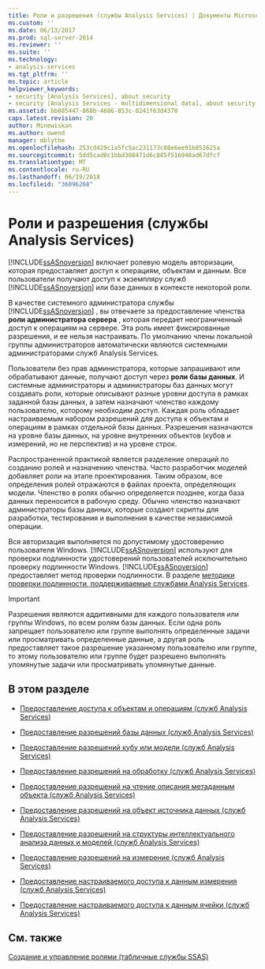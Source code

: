 ```yaml
---
title: Роли и разрешения (службы Analysis Services) | Документы Microsoft
ms.custom: ''
ms.date: 06/13/2017
ms.prod: sql-server-2014
ms.reviewer: ''
ms.suite: ''
ms.technology:
- analysis-services
ms.tgt_pltfrm: ''
ms.topic: article
helpviewer_keywords:
- security [Analysis Services], about security
- security [Analysis Services - multidimensional data], about security
ms.assetid: bb885447-868b-4686-853c-8241f63d4370
caps.latest.revision: 20
author: Minewiskan
ms.author: owend
manager: mblythe
ms.openlocfilehash: 253cd429c1a5fc5ac231173c88e6ee91b852625a
ms.sourcegitcommit: 5dd5cad0c1bbd308471d6c885f516948ad67dfcf
ms.translationtype: MT
ms.contentlocale: ru-RU
ms.lasthandoff: 06/19/2018
ms.locfileid: "36096268"
---
```

# <a name="roles-and-permissions-analysis-services"></a>Роли и разрешения (службы Analysis Services)
  [!INCLUDE[ssASnoversion](../../includes/ssasnoversion-md.md)] включает ролевую модель авторизации, которая предоставляет доступ к операциям, объектам и данным. Все пользователи получают доступ к экземпляру служб [!INCLUDE[ssASnoversion](../../includes/ssasnoversion-md.md)] или базе данных в контексте некоторой роли.  
  
 В качестве системного администратора службы [!INCLUDE[ssASnoversion](../../includes/ssasnoversion-md.md)] , вы отвечаете за предоставление членства **роли администратора сервера** , которая передает неограниченный доступ к операциям на сервере. Эта роль имеет фиксированные разрешения, и ее нельзя настраивать. По умолчанию члены локальной группы администраторов автоматически являются системными администраторами служб Analysis Services.  
  
 Пользователи без прав администратора, которые запрашивают или обрабатывают данные, получают доступ через **роли базы данных**. И системные администраторы и администраторы баз данных могут создавать роли, которые описывают разные уровни доступа в рамках заданной базы данных, а затем назначают членство каждому пользователю, которому необходим доступ. Каждая роль обладает настраиваемым набором разрешений для доступа к объектам и операциям в рамках отдельной базы данных. Разрешения назначаются на уровне базы данных, на уровне внутренних объектов (кубов и измерений, но не перспектив) и на уровне строк.  
  
 Распространенной практикой является разделение операций по созданию ролей и назначению членства. Часто разработчик моделей добавляет роли на этапе проектирования. Таким образом, все определения ролей отражаются в файлах проекта, определяющих модели. Членство в ролях обычно определяется позднее, когда база данных переносится в рабочую среду. Обычно членство назначают администраторы базы данных, которые создают скрипты для разработки, тестирования и выполнения в качестве независимой операции.  
  
 Вся авторизация выполняется по допустимому удостоверению пользователя Windows. [!INCLUDE[ssASnoversion](../../includes/ssasnoversion-md.md)] используют для проверки подлинности удостоверений пользователей исключительно проверку подлинности Windows. [!INCLUDE[ssASnoversion](../../includes/ssasnoversion-md.md)] предоставляет метод проверки подлинности. В разделе [методики проверки подлинности, поддерживаемые службами Analysis Services](../instances/authentication-methodologies-supported-by-analysis-services.md).  
  
> [!IMPORTANT]  
>  Разрешения являются аддитивными для каждого пользователя или группы Windows, по всем ролям базы данных. Если одна роль запрещает пользователю или группе выполнять определенные задачи или просматривать определенные данные, а другая роль предоставляет такое разрешение указанному пользователю или группе, то этому пользователю или группе будет разрешено выполнять упомянутые задачи или просматривать упомянутые данные.  
  
## <a name="in-this-section"></a>В этом разделе  
  
-   [Предоставление доступа к объектам и операциям &#40;служб Analysis Services&#41;](authorizing-access-to-objects-and-operations-analysis-services.md)  
  
-   [Предоставление разрешений базы данных &#40;служб Analysis Services&#41;](grant-database-permissions-analysis-services.md)  
  
-   [Предоставление разрешений кубу или модели &#40;служб Analysis Services&#41;](grant-cube-or-model-permissions-analysis-services.md)  
  
-   [Предоставление разрешений на обработку &#40;служб Analysis Services&#41;](grant-process-permissions-analysis-services.md)  
  
-   [Предоставление разрешений на чтение описания метаданным объекта &#40;служб Analysis Services&#41;](grant-read-definition-permissions-on-object-metadata-analysis-services.md)  
  
-   [Предоставление разрешений на объект источника данных &#40;служб Analysis Services&#41;](grant-permissions-on-a-data-source-object-analysis-services.md)  
  
-   [Предоставление разрешений на структуры интеллектуального анализа данных и моделей &#40;служб Analysis Services&#41;](grant-permissions-on-data-mining-structures-and-models-analysis-services.md)  
  
-   [Предоставление разрешений на измерение &#40;служб Analysis Services&#41;](grant-permissions-on-a-dimension-analysis-services.md)  
  
-   [Предоставление настраиваемого доступа к данным измерения &#40;служб Analysis Services&#41;](grant-custom-access-to-dimension-data-analysis-services.md)  
  
-   [Предоставление настраиваемого доступа к данным ячейки &#40;служб Analysis Services&#41;](grant-custom-access-to-cell-data-analysis-services.md)  
  
## <a name="see-also"></a>См. также  
 [Создание и управление ролями &#40;табличные службы SSAS&#41;](../tabular-models/roles-ssas-tabular.md)  
  
  